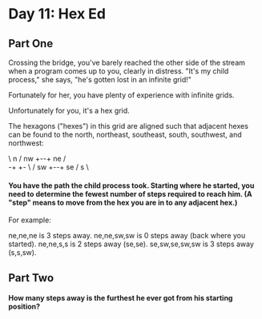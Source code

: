 # Day 11: Hex Ed

## Part One
Crossing the bridge, you've barely reached the other side of the stream when a program comes up to you, clearly in distress. "It's my child process," she says, "he's gotten lost in an infinite grid!"

Fortunately for her, you have plenty of experience with infinite grids.

Unfortunately for you, it's a hex grid.

The hexagons ("hexes") in this grid are aligned such that adjacent hexes can be found to the north, northeast, southeast, south, southwest, and northwest:

  \ n  /
nw +--+ ne
  /    \
-+      +-
  \    /
sw +--+ se
  / s  \

#### You have the path the child process took. Starting where he started, you need to determine the fewest number of steps required to reach him. (A "step" means to move from the hex you are in to any adjacent hex.)

For example:

ne,ne,ne is 3 steps away.
ne,ne,sw,sw is 0 steps away (back where you started).
ne,ne,s,s is 2 steps away (se,se).
se,sw,se,sw,sw is 3 steps away (s,s,sw).

## Part Two
#### How many steps away is the furthest he ever got from his starting position?

